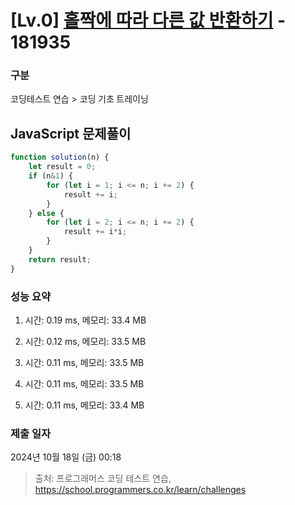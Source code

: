 # [Lv.0] [홀짝에 따라 다른 값 반환하기](https://school.programmers.co.kr/learn/courses/30/lessons/181935?language=javascript) - 181935 

### 구분

코딩테스트 연습 > 코딩 기초 트레이닝

## JavaScript 문제풀이

```js
function solution(n) {
    let result = 0;
    if (n&1) {
        for (let i = 1; i <= n; i += 2) {
            result += i;
        }
    } else {
        for (let i = 2; i <= n; i += 2) {
            result += i*i;
        }
    }
    return result;
}
```

### 성능 요약

1. 시간: 0.19 ms, 메모리: 33.4 MB

2. 시간: 0.12 ms, 메모리: 33.5 MB
3. 시간: 0.11 ms, 메모리: 33.5 MB
4. 시간: 0.11 ms, 메모리: 33.5 MB
5. 시간: 0.11 ms, 메모리: 33.4 MB

### 제출 일자

2024년 10월 18일 (금) 00:18

> 출처: 프로그래머스 코딩 테스트 연습, https://school.programmers.co.kr/learn/challenges
